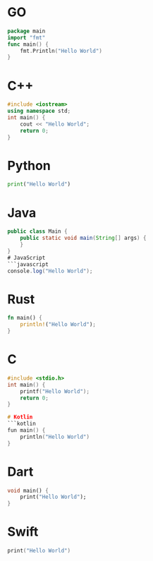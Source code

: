 # GO
```go
package main
import "fmt"
func main() {
    fmt.Println("Hello World")
}
```
# C++
```cpp
#include <iostream>
using namespace std;
int main() {
    cout << "Hello World";
    return 0;
}
```

# Python
```python
print("Hello World")
```

# Java
```java
public class Main {
    public static void main(String[] args) {
    }
}
# JavaScript
```javascript
console.log("Hello World");
```

# Rust
```rust
fn main() {
    println!("Hello World");
}
```

# C
```c
#include <stdio.h>
int main() {
    printf("Hello World");
    return 0;
}

# Kotlin
```kotlin
fun main() {
    println("Hello World")
}
```

# Dart
```dart
void main() {
    print("Hello World");
}
```

# Swift
```swift
print("Hello World")
```
